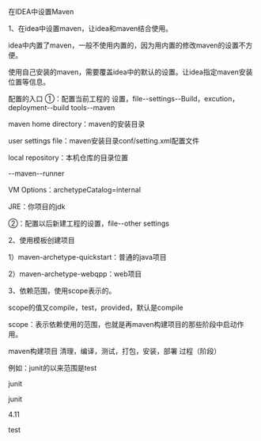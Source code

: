 在IDEA中设置Maven

1、在idea中设置maven，让idea和maven结合使用。

idea中内置了maven，一般不使用内置的，因为用内置的修改maven的设置不方便。

使用自己安装的maven，需要覆盖idea中的默认的设置。让idea指定maven安装位置等信息。



配置的入口 ①：配置当前工程的 设置，file--settings--Build，excution，deployment--build tools--maven

maven home directory：maven的安装目录

user settings file：maven安装目录conf/setting.xml配置文件

local repository：本机仓库的目录位置



\--maven--runner

VM Options：archetypeCatalog=internal

JRE：你项目的jdk



②：配置以后新建工程的设置，file--other settings



2、使用模板创建项目

1）maven-archetype-quickstart：普通的java项目

2）maven-archetype-webqpp：web项目



3、依赖范围，使用scope表示的。

scope的值又compile，test，provided，默认是compile

scope：表示依赖使用的范围，也就是再maven构建项目的那些阶段中启动作用。

maven构建项目 清理，编译，测试，打包，安装，部署 过程（阶段）



例如：junit的以来范围是test

<dependency>

<groupId>junit</groupId>

<artifactId>junit</artifactId>

<version>4.11</version>

<scope>test</scope>

</dependency>

